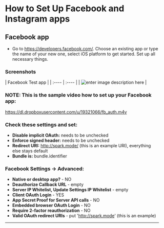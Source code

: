 # How to Set Up Facebook and Instagram apps

## Facebook app

- Go to https://developers.facebook.com/. Choose an existing app or type the name of your new one, select iOS platform to get started. Set up all necessary things.

### Screenshots

| Facebook Test app |
| :---- | :---- |
| ![enter image description here][1] |

### NOTE: This is the sample video how to set up your Facebook app: 
https://dl.dropboxusercontent.com/u/19321066/fb_auth.m4v

### Check these settings and set:

- **Disable implicit OAuth:** needs to be unchecked
- **Enforce signed header:** needs to be unchecked
- **Redirect URI:** http://spark.mode/ (this is an example URI), everything else stays default
- **Bundle is:** bundle.identifier

### Facebook Settings -> Advanced:

- **Native or desktop app?** - NO
- **Deauthorize Callback URL** - empty
- **Server IP Whitelist, Update Settings IP Whitelist** - empty
- **Client OAuth Login** - YES
- **App Secret Proof for Server API calls** - NO
- **Embedded browser OAuth Login** - NO
- **Require 2-factor reauthorization** - NO
- **Valid OAuth redirect URIs** - put 'http://spark.mode' (this is an example)

---


[1]: https://lh6.googleusercontent.com/-k0q4YoDHHRw/VBwaKzePCLI/AAAAAAAAAFI/D6VUhe0dLB0/w825-h553-no/testfb.jpg
